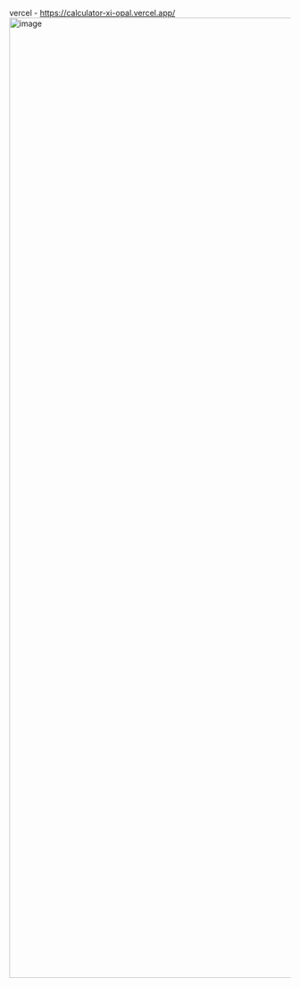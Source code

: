 vercel - https://calculator-xi-opal.vercel.app/
<img width="1717" alt="image" src="https://github.com/Vishakhasenthilnathan/Calculator/assets/56632158/da5bdd61-de1d-4b1e-90d5-603610003497">
